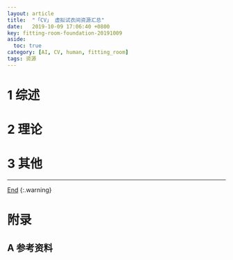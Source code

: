 ```yaml
---
layout: article
title:  "「CV」 虚拟试衣间资源汇总"
date:   2019-10-09 17:06:40 +0800
key: fitting-room-foundation-20191009
aside:
  toc: true
category: [AI, CV, human, fitting_room]
tags: 资源
---
```

<span id='head'></span>  

<!--more-->


# 1 综述  
# 2 理论
# 3 其他


-------------------  
[End](#head)
{:.warning}  


# 附录
## A 参考资料

